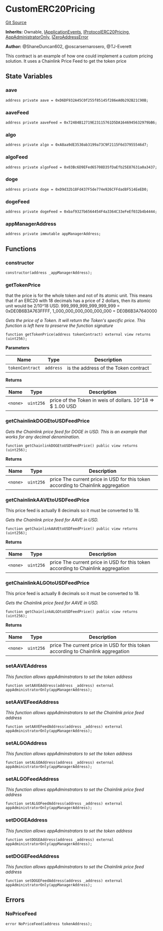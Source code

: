# CustomERC20Pricing
[Git Source](https://github.com/thrackle-io/tron/blob/7233064f299d77880af0e175a21e23e2f8b85f56/src/example/pricing/CustomERC20Pricing.sol)

**Inherits:**
Ownable, [IApplicationEvents](/src/common/IEvents.sol/interface.IApplicationEvents.md), [IProtocolERC20Pricing](/src/common/IProtocolERC20Pricing.sol/interface.IProtocolERC20Pricing.md), [AppAdministratorOnly](/src/protocol/economic/AppAdministratorOnly.sol/contract.AppAdministratorOnly.md), [IZeroAddressError](/src/common/IErrors.sol/interface.IZeroAddressError.md)

**Author:**
@ShaneDuncan602, @oscarsernarosero, @TJ-Everett

This contract is an example of how one could implement a custom pricing solution. It uses a Chainlink Price Feed to get the token price


## State Variables
### aave

```solidity
address private aave = 0xD6DF932A45C0f255f85145f286eA0b292B21C90B;
```


### aaveFeed

```solidity
address private aaveFeed = 0x72484B12719E23115761D5DA1646945632979bB6;
```


### algo

```solidity
address private algo = 0xA8aa9dE3530ab3199a73C9F2115F6d37955546d7;
```


### algoFeed

```solidity
address private algoFeed = 0x03Bc6D9EFed65708D35fDaEfb25E87631a0a3437;
```


### doge

```solidity
address private doge = 0xD9d32b18Fd437F5de774e926CFFdad8F514EeED0;
```


### dogeFeed

```solidity
address private dogeFeed = 0xbaf9327b6564454F4a3364C33eFeEf032b4b4444;
```


### appManagerAddress

```solidity
address private immutable appManagerAddress;
```


## Functions
### constructor


```solidity
constructor(address _appManagerAddress);
```

### getTokenPrice

that the price is for the whole token and not of its atomic unit. This means that if
an ERC20 with 18 decimals has a price of 2 dollars, then its atomic unit would be 2/10^18 USD.
999_999_999_999_999_999 = 0xDE0B6B3A763FFFF, 1_000_000_000_000_000_000 = DE0B6B3A7640000

*Gets the price of a Token. It will return the Token's specific price. This function is left here to preserve the function signature*


```solidity
function getTokenPrice(address tokenContract) external view returns (uint256);
```
**Parameters**

|Name|Type|Description|
|----|----|-----------|
|`tokenContract`|`address`|is the address of the Token contract|

**Returns**

|Name|Type|Description|
|----|----|-----------|
|`<none>`|`uint256`|price of the Token in weis of dollars. 10^18 => $ 1.00 USD|


### getChainlinkDOGEtoUSDFeedPrice

*Gets the Chainlink price feed for DOGE in USD. This is an example that works for any decimal denomination.*


```solidity
function getChainlinkDOGEtoUSDFeedPrice() public view returns (uint256);
```
**Returns**

|Name|Type|Description|
|----|----|-----------|
|`<none>`|`uint256`|price The current price in USD for this token according to Chainlink aggregation|


### getChainlinkAAVEtoUSDFeedPrice

This price feed is actually 8 decimals so it must be converted to 18.

*Gets the Chainlink price feed for AAVE in USD.*


```solidity
function getChainlinkAAVEtoUSDFeedPrice() public view returns (uint256);
```
**Returns**

|Name|Type|Description|
|----|----|-----------|
|`<none>`|`uint256`|price The current price in USD for this token according to Chainlink aggregation|


### getChainlinkALGOtoUSDFeedPrice

This price feed is actually 8 decimals so it must be converted to 18.

*Gets the Chainlink price feed for AAVE in USD.*


```solidity
function getChainlinkALGOtoUSDFeedPrice() public view returns (uint256);
```
**Returns**

|Name|Type|Description|
|----|----|-----------|
|`<none>`|`uint256`|price The current price in USD for this token according to Chainlink aggregation|


### setAAVEAddress

*This function allows appAdminstrators to set the token address*


```solidity
function setAAVEAddress(address _address) external appAdministratorOnly(appManagerAddress);
```

### setAAVEFeedAddress

*This function allows appAdminstrators to set the Chainlink price feed address*


```solidity
function setAAVEFeedAddress(address _address) external appAdministratorOnly(appManagerAddress);
```

### setALGOAddress

*This function allows appAdminstrators to set the token address*


```solidity
function setALGOAddress(address _address) external appAdministratorOnly(appManagerAddress);
```

### setALGOFeedAddress

*This function allows appAdminstrators to set the Chainlink price feed address*


```solidity
function setALGOFeedAddress(address _address) external appAdministratorOnly(appManagerAddress);
```

### setDOGEAddress

*This function allows appAdminstrators to set the token address*


```solidity
function setDOGEAddress(address _address) external appAdministratorOnly(appManagerAddress);
```

### setDOGEFeedAddress

*This function allows appAdminstrators to set the Chainlink price feed address*


```solidity
function setDOGEFeedAddress(address _address) external appAdministratorOnly(appManagerAddress);
```

## Errors
### NoPriceFeed

```solidity
error NoPriceFeed(address tokenAddress);
```

